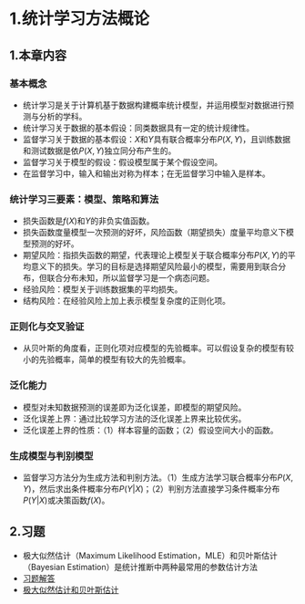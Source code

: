 # 1.统计学习方法概论


## 1.本章内容
### 基本概念
- 统计学习是关于计算机基于数据构建概率统计模型，并运用模型对数据进行预测与分析的学科。
- 统计学习关于数据的基本假设：同类数据具有一定的统计规律性。
- 监督学习关于数据的基本假设：$X$和$Y$具有联合概率分布$P(X,Y)$，且训练数据和测试数据是依$P(X,Y)$独立同分布产生的。
- 监督学习关于模型的假设：假设模型属于某个假设空间。
- 在监督学习中，输入和输出对称为样本；在无监督学习中输入是样本。

### 统计学习三要素：模型、策略和算法
- 损失函数是$f(X)$和$Y$的非负实值函数。
- 损失函数度量模型一次预测的好坏，风险函数（期望损失）度量平均意义下模型预测的好坏。
- 期望风险：指损失函数的期望，代表理论上模型关于联合概率分布$P(X,Y)$的平均意义下的损失。学习的目标是选择期望风险最小的模型，需要用到联合分布，但联合分布未知，所以监督学习是一个病态问题。
- 经验风险：模型关于训练数据集的平均损失。
- 结构风险：在经验风险上加上表示模型复杂度的正则化项。


### 正则化与交叉验证
- 从贝叶斯的角度看，正则化项对应模型的先验概率。可以假设复杂的模型有较小的先验概率，简单的模型有较大的先验概率。

### 泛化能力
- 模型对未知数据预测的误差即为泛化误差，即模型的期望风险。
- 泛化误差上界：通过比较学习方法的泛化误差上界来比较优劣。
- 泛化误差上界的性质：（1）样本容量的函数；（2）假设空间大小的函数。

### 生成模型与判别模型
- 监督学习方法分为生成方法和判别方法。（1）生成方法学习联合概率分布$P(X,Y)$，然后求出条件概率分布$P(Y|X)$；（2）判别方法直接学习条件概率分布$P(Y|X)$或决策函数$f(X)$。

## 2.习题
- 极大似然估计（Maximum Likelihood Estimation，MLE）和贝叶斯估计（Bayesian Estimation）是统计推断中两种最常用的参数估计方法
- [习题解答](https://datawhalechina.github.io/statistical-learning-method-solutions-manual/#/chapter1/chapter1)
- [极大似然估计和贝叶斯估计](https://zhuanlan.zhihu.com/p/61593112)


